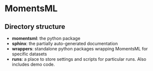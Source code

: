 MomentsML
=========

Directory structure
-------------------

- **momentsml**: the python package
- **sphinx**: the partially auto-generated documentation
- **wrappers**: standalone python packages wrapping MomentsML for specific datasets
- **runs**: a place to store settings and scripts for particular runs. Also includes demo code.

